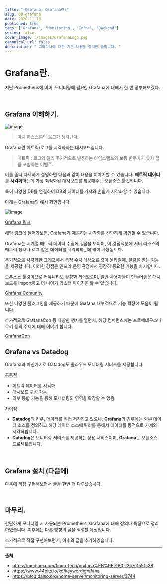 ```yaml
---
title: "[Grafana] Grafana란?"
slug: 00-grafana
date: 2020-11-18
published: true
tags: ['Grafana', 'Monitoring', 'Infra', 'Backend']
series: false,
cover_image: ./images/GrafanaLogo.png
canonical_url: false
description: " 그라파나에 대한 기본 내용을 정리한 글입니다. "
---
```


# Grafana란.

지난 Prometheus에 이어, 모니터링에 필요한 Grafana에 대해서 한 번 공부해보겠다.


<br/>

## Grafana 이해하기.

![image](https://user-images.githubusercontent.com/42582516/99534507-da827180-29ea-11eb-9c4b-8ebb2c3f440d.png)

> 마치 하스스톤의 로고가 생각난다.

Grafana란 메트릭/로그를 시각화하는 대시보드입니다.

> 매트릭 : 로그와 달리 주기적으로 발생하는 타임스탬프와 보통 한두가지 숫자 값을 포함하는 이벤트.

이를 좀더 자세하게 설명하면 다음과 같이 내용을 이야기할 수 있습니다. **매트릭 데이터**를 **시각화**하는데 가장 최적화된 대시보드를 제공해주는 오픈소스 툴킷입니다.

특히 다양한 DB를 연결하여 DB의 데이터를 가져와 손쉽게 시각화할 수 있습니다.

아래는 Grafana의 예시 화면입니다.

![image](https://user-images.githubusercontent.com/42582516/99536438-b4aa9c00-29ed-11eb-84cc-68b2380c5c9c.png)


[Grafana 링크](https://play.grafana.org/d/000000012/grafana-play-home?orgId=1)


해당 링크에 들어가보면, Grafana가 제공하는 시각화를 간단하게 확인할 수 있습니다.

Grafana는 시계열 매트릭 데이터 수집에 강점을 보이며, 이 강점덕분에 서버 리소스의 매트릭 정보나 로그 같은 데이터를 시각화하는데 많이 사용됩니다.

추가적으로 시각화한 그래프에서 특정 수치 이상으로 값이 올라갈때, 알림을 받는 기능을 제공합니다. 이러한 강점은 인프라 운영 관점에서 굉장히 중요한 기능을 차지합니다.

오픈소스 툴킷이므로 커뮤니티도 활성화 되어있으며, 일반 사용자들이 만들어놓은 대시보드를 import하고 더 나아가 커스터 마이징을 할 수 있습니다.

[Grafana Comunity](https://community.grafana.com/)

또한 다양한 플러그인을 제공하기 때문에 Grafana 내부적으로 기능 확장에 도움이 됩니다.

추가적으로 GrafanaCon 등 다양한 행사를 열면서, 해당 컨퍼런스에는 프로메테우스나 로키 등의 주제에 대해 이야기 합니다.

[GrafanaCon](https://grafana.com/about/events/grafanacon/2020/)


## Grafana vs Datadog

Grafana와 마찬가지로 Datadog도 클라우드 모니터링 서비스를 제공합니다. 

공통점
- 메트릭 데이터를 시각화
- 대시보드 구성 가능
- 외부 통합 기능을 통해 모니터링의 영역을 확장할 수 있음.

차이점
- **Datadog**의 경우, 데이터를 직접 저장하고 있으나. **Grafana**의 경우에는 외부 데이터 소스를 정의하고 해당 데이터 소스에 쿼리를 통해서 데이터를 동적으로 가져와 시각화합니다.
- **Datadog**은 모니터링 서비스를 제공하는 상용 서비스이며, **Grafana**는 오픈소스 프로젝트입니다.


<br/>

## Grafana 설치 (다음에)

다음에 직접 구현해보면서 글을 한번 더 다루겠습니다.

<br/>

## 마무리.

간단하게 모니터링 시 사용되는 Prometheus, Grafana에 대해 정의나 특징으로 정리하였습니다. 이후에는 다른 방향의 글을 작성할 예정입니다.

추가적으로 직접 구현해보면서, 이후의 글을 추가하겠습니다.


---
**출처**
- https://medium.com/finda-tech/grafana%EB%9E%80-f3c7c1551c38
- https://www.44bits.io/ko/keyword/grafana
- https://blog.dalso.org/home-server/monitoring-server/3744
